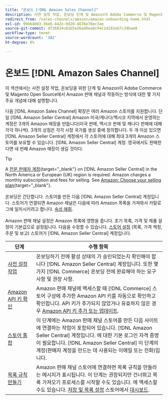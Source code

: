 ```yaml
---
title: "온보드 [!DNL Amazon Sales Channel]"
description: 사전 설정 작업, 온보딩 단계 및 Amazon이 Adobe Commerce 및 Magento Open Source에서 Amazon Sales Channel과 작동하는 방식에 대해 알아봅니다.
redirect_from: /sales-channels/amazon/amazon-onboarding-home.html
exl-id: 99b64083-36e6-442e-9d20-4676e78ec3ae
source-git-commit: df26834c81b5e26ad0ea8c94c14292eb7c24bae8
workflow-type: tm+mt
source-wordcount: '382'
ht-degree: 0%

---
```


# 온보드 [!DNL Amazon Sales Channel]

이 섹션에서는 사전 설정 작업, 온보딩을 위한 단계 및 Amazon이 Adobe Commerce 및 Magento Open Source에서 Amazon 판매 채널과 작동하는 방식에 대한 몇 가지 주요 개념에 대해 설명합니다.

다음 [!DNL Amazon Sales Channel] 확장은 여러 Amazon 스토어를 지원합니다. 단일 [!DNL Amazon Seller Central] Amazon 미국/캐나다/멕시코 지역에서 운영하는 계정은 3개의 Amazon 매장을 만듭니다(미국 판매, 멕시코 판매 및 캐나다 판매에 대해 각각 하나씩). 3개의 상점은 각각 시장 국가를 생성 중에 정의합니다. 두 개 이상 있으면 [!DNL Amazon Seller Central] 계정에서 각 스토어에 대해 최대 3개의 Amazon 스토어를 보유할 수 있습니다. [!DNL Amazon Seller Central] 계정. 영국에서도 판매한다면 네 번째 Amazon 매장이 생길 것이다.

>[!TIP]
>
>A [전문 판매자 계정](https://sell.amazon.com/){target="_blank"} on [!DNL Amazon Seller Central] in the North America or European (UK) region is required. Amazon charges a monthly subscription and fees for selling. See [Amazon: Choose your selling plan](https://sell.amazon.com/pricing.html){target="_blank"}.<br><br>
>온보딩은 간단합니다. 스토어를 만든 다음 [!DNL Amazon Seller Central] 계정입니다.
>스토어가 연결되면 Amazon 채널은 다음에 따라 Amazon 목록을 가져와서 카탈로그에 일치시키려고 합니다. [속성 매핑](./attributes-view.md).<br><br>
>Amazon 판매 채널 설정은 Amazon 목록에 영향을 줍니다. 초기 목록, 가격 및 제품 설정이 기본값으로 설정됩니다. 다음을 수정할 수 있습니다. [스토어 설정](./ob-store-review.md) (목록, 가격 책정, 주문 및 보고) 스토어가 [!DNL Amazon Seller Central] 계정입니다.

| 단계 | 수행 항목 |
|--- |--- |
| [사전 설정 작업](./amazon-pre-setup-tasks.md) | 온보딩하기 전에 활성 상태의 가 승인되었는지 확인해야 합니다 [!DNL Amazon Seller Central] 계정입니다. 또한 몇 가지 [!DNL Commerce] 온보딩 전에 완료해야 하는 요구 사항 및 권장 사항. |
| [Amazon API 키 확인](./amazon-verify-api-key.md) | Amazon 판매 채널에 액세스할 때 [!DNL Commerce] 스토어 구성에 추가한 Amazon API 키를 자동으로 확인하고 확인합니다. API 키가 추가되지 않았거나 유효하지 않은 경우 [Amazon API 키 추가 또는 업데이트](./amazon-verify-api-key.md). |
| [스토어 통합](./store-integration.md) | 이 단계에는 Amazon 판매 채널 스토어를 만든 다음 사이트에 연결하는 작업이 포함되어 있습니다. [!DNL Amazon Seller Central] 계정입니다. 에 대한 기본 로그인 자격 증명이 필요합니다. [!DNL Amazon Seller Central] 이 단계의 계정(판매자 계정을 만드는 데 사용되는 이메일 또는 전화)입니다. |
| [목록 규칙 만들기](./ob-create-listing-rule.md) | Amazon 판매 채널 스토어에 연결하면 목록 규칙을 만들라는 메시지가 표시됩니다. 이 단계는 권장되지만 건너뛰고 목록 가져오기 프로세스를 시작할 수도 있습니다. 에 액세스할 수도 있습니다. [저장 및 목록 설정](./ob-store-review.md) 스토어에서 [대시보드](./amazon-store-dashboard.md). |
